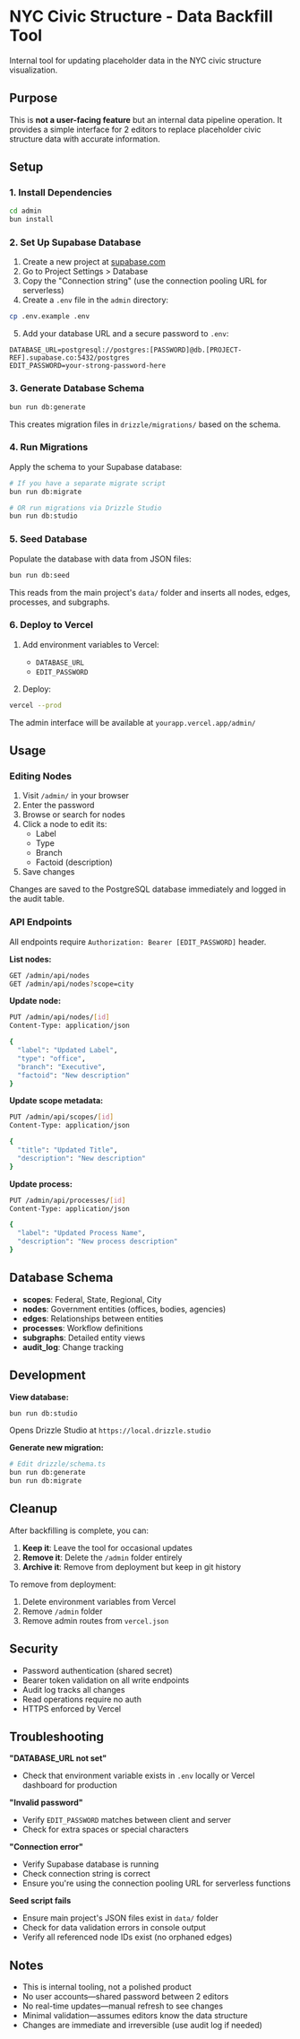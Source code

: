 # NYC Civic Structure - Data Backfill Tool

Internal tool for updating placeholder data in the NYC civic structure visualization.

## Purpose

This is **not a user-facing feature** but an internal data pipeline operation. It provides a simple interface for 2 editors to replace placeholder civic structure data with accurate information.

## Setup

### 1. Install Dependencies

```bash
cd admin
bun install
```

### 2. Set Up Supabase Database

1. Create a new project at [supabase.com](https://supabase.com)
2. Go to Project Settings > Database
3. Copy the "Connection string" (use the connection pooling URL for serverless)
4. Create a `.env` file in the `admin` directory:

```bash
cp .env.example .env
```

5. Add your database URL and a secure password to `.env`:

```env
DATABASE_URL=postgresql://postgres:[PASSWORD]@db.[PROJECT-REF].supabase.co:5432/postgres
EDIT_PASSWORD=your-strong-password-here
```

### 3. Generate Database Schema

```bash
bun run db:generate
```

This creates migration files in `drizzle/migrations/` based on the schema.

### 4. Run Migrations

Apply the schema to your Supabase database:

```bash
# If you have a separate migrate script
bun run db:migrate

# OR run migrations via Drizzle Studio
bun run db:studio
```

### 5. Seed Database

Populate the database with data from JSON files:

```bash
bun run db:seed
```

This reads from the main project's `data/` folder and inserts all nodes, edges, processes, and subgraphs.

### 6. Deploy to Vercel

1. Add environment variables to Vercel:
   - `DATABASE_URL`
   - `EDIT_PASSWORD`

2. Deploy:

```bash
vercel --prod
```

The admin interface will be available at `yourapp.vercel.app/admin/`

## Usage

### Editing Nodes

1. Visit `/admin/` in your browser
2. Enter the password
3. Browse or search for nodes
4. Click a node to edit its:
   - Label
   - Type
   - Branch
   - Factoid (description)
5. Save changes

Changes are saved to the PostgreSQL database immediately and logged in the audit table.

### API Endpoints

All endpoints require `Authorization: Bearer [EDIT_PASSWORD]` header.

**List nodes:**
```bash
GET /admin/api/nodes
GET /admin/api/nodes?scope=city
```

**Update node:**
```bash
PUT /admin/api/nodes/[id]
Content-Type: application/json

{
  "label": "Updated Label",
  "type": "office",
  "branch": "Executive",
  "factoid": "New description"
}
```

**Update scope metadata:**
```bash
PUT /admin/api/scopes/[id]
Content-Type: application/json

{
  "title": "Updated Title",
  "description": "New description"
}
```

**Update process:**
```bash
PUT /admin/api/processes/[id]
Content-Type: application/json

{
  "label": "Updated Process Name",
  "description": "New process description"
}
```

## Database Schema

- **scopes**: Federal, State, Regional, City
- **nodes**: Government entities (offices, bodies, agencies)
- **edges**: Relationships between entities
- **processes**: Workflow definitions
- **subgraphs**: Detailed entity views
- **audit_log**: Change tracking

## Development

**View database:**
```bash
bun run db:studio
```

Opens Drizzle Studio at `https://local.drizzle.studio`

**Generate new migration:**
```bash
# Edit drizzle/schema.ts
bun run db:generate
bun run db:migrate
```

## Cleanup

After backfilling is complete, you can:

1. **Keep it**: Leave the tool for occasional updates
2. **Remove it**: Delete the `/admin` folder entirely
3. **Archive it**: Remove from deployment but keep in git history

To remove from deployment:
1. Delete environment variables from Vercel
2. Remove `/admin` folder
3. Remove admin routes from `vercel.json`

## Security

- Password authentication (shared secret)
- Bearer token validation on all write endpoints
- Audit log tracks all changes
- Read operations require no auth
- HTTPS enforced by Vercel

## Troubleshooting

**"DATABASE_URL not set"**
- Check that environment variable exists in `.env` locally or Vercel dashboard for production

**"Invalid password"**
- Verify `EDIT_PASSWORD` matches between client and server
- Check for extra spaces or special characters

**"Connection error"**
- Verify Supabase database is running
- Check connection string is correct
- Ensure you're using the connection pooling URL for serverless functions

**Seed script fails**
- Ensure main project's JSON files exist in `data/` folder
- Check for data validation errors in console output
- Verify all referenced node IDs exist (no orphaned edges)

## Notes

- This is internal tooling, not a polished product
- No user accounts—shared password between 2 editors
- No real-time updates—manual refresh to see changes
- Minimal validation—assumes editors know the data structure
- Changes are immediate and irreversible (use audit log if needed)
